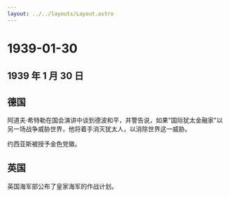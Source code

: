 ```yaml
---
layout: ../../layouts/Layout.astro
---
```


# 1939-01-30

## 1939 年 1 月 30 日

## 德国

阿道夫·希特勒在国会演讲中谈到德波和平，并警告说，如果"国际犹太金融家"以另一场战争威胁世界，他将着手消灭犹太人，以消除世界这一威胁。

约西亚斯被授予金色党徽。

## 英国

英国海军部公布了皇家海军的作战计划。